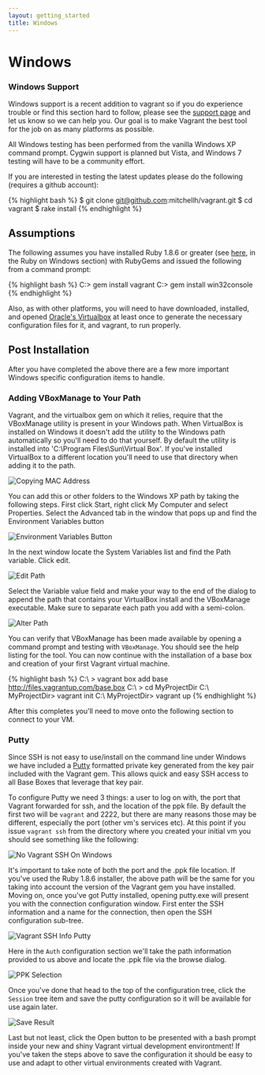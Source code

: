 ```yaml
---
layout: getting_started
title: Windows
---
```

# Windows

<div class="info">
  <h3>Windows Support</h3>
  <p>
    Windows support is a recent addition to vagrant so if you do experience trouble
    or find this section hard to follow, please see the <a href='/support.html'>support page</a> 
    and let us know so we can help you. Our goal is to make Vagrant the best tool
    for the job on as many platforms as possible.
  </p>
  <p>
    All Windows testing has been performed from the vanilla Windows XP command prompt. Cygwin support
    is planned but Vista, and Windows 7 testing will have to be a community effort.   
  </p>
  <p>
    If you are interested in testing the latest updates please do the following (requires a github account):
    
{% highlight bash %}
$ git clone git@github.com:mitchellh/vagrant.git
$ cd vagrant
$ rake install
{% endhighlight %}
   </p>
</div>

## Assumptions

The following assumes you have installed Ruby 1.8.6 or greater (see [here](http://www.ruby-lang.org/en/downloads/), in the Ruby on Windows section) with RubyGems and issued the following from a command prompt:

{% highlight bash %}
C:\> gem install vagrant
C:\> gem install win32console
{% endhighlight %}

Also, as with other platforms, you will need to have downloaded, installed, and opened [Oracle's Virtualbox](http://www.virtualbox.org/) at least once to generate the necessary configuration files for it, and vagrant, to run properly.

## Post Installation

After you have completed the above there are a few more important Windows specific configuration items to handle. 

### Adding VBoxManage to Your Path

Vagrant, and the virtualbox gem on which it relies, require that the VBoxManage utility is present in your Windows path. When VirtualBox is installed on Windows it doesn't add the utility to the Windows path automatically so you'll need to do that yourself. By default the utility is installed into 'C:\Program Files\Sun\Virtual Box'. If you've installed VirtualBox to a different location you'll need to use that directory when adding it to the path. 

![Copying MAC Address](/images/windows/vbox_manage_default_location.jpg)

You can add this or other folders to the Windows XP path by taking the following steps. First click Start, right click My Computer and select Properties. Select the Advanced tab in the window that pops up and find the Environment Variables button

![Environment Variables Button](/images/windows/environment_variables_button.jpg)

In the next window locate the System Variables list and find the Path variable. Click edit.

![Edit Path](/images/windows/edit_path.jpg)

Select the Variable value field and make your way to the end of the dialog to append the path that contains your VirtualBox install and the VBoxManage executable. Make sure to separate each path you add with a semi-colon.

![Alter Path](/images/windows/alter_path.jpg)

You can verify that VBoxManage has been made available by opening a command prompt and testing with `VBoxManage`. You should see the help listing for the tool. You can now continue with the installation of a base box and creation of your first Vagrant virtual machine.

{% highlight bash %}
C:\ > vagrant box add base http://files.vagrantup.com/base.box
C:\ > cd MyProjectDir
C:\ MyProjectDir> vagrant init
C:\ MyProjectDir> vagrant up
{% endhighlight %}

After this completes you'll need to move onto the following section to connect to your VM.

### Putty

Since SSH is not easy to use/install on the command line under Windows we have included a [Putty](http://www.chiark.greenend.org.uk/~sgtatham/putty/download.html) formatted private key generated from the key pair included with the Vagrant gem. This allows quick and easy SSH access to all Base Boxes that leverage that key pair.

To configure Putty we need 3 things: a user to log on with, the port that Vagrant forwarded for ssh, and the location of the ppk file. By default the first two will be `vagrant` and 2222, but there are many reasons those may be different, especially the port (other vm's services etc). At this point if you issue `vagrant ssh` from the directory where you created your initial vm you should see something like the following:

![No Vagrant SSH On Windows](/images/windows/port_and_ppk_path.jpg)

It's important to take note of both the port and the .ppk file location. If you've used the Ruby 1.8.6 installer, the above path will be the same for you taking into account the version of the Vagrant gem you have installed. Moving on, once you've got Putty installed, opening putty.exe will present you with the connection configuration window. First enter the SSH information and a name for the connection, then open the SSH configuration sub-tree.

![Vagrant SSH Info Putty](/images/windows/putty_first_screen.jpg)

Here in the `Auth` configuration section we'll take the path information provided to us above and locate the .ppk file via the browse dialog.

![PPK Selection](/images/windows/ppk_selection.jpg)

Once you've done that head to the top of the configuration tree, click the `Session` tree item and save the putty configuration so it will be available for use again later.

![Save Result](/images/windows/save_result.jpg)

Last but not least, click the Open button to be presented with a bash prompt inside your new and shiny Vagrant virtual development environtment! If you've taken the steps above to save the configuration it should be easy to use and adapt to other virtual environments created with Vagrant.

 
